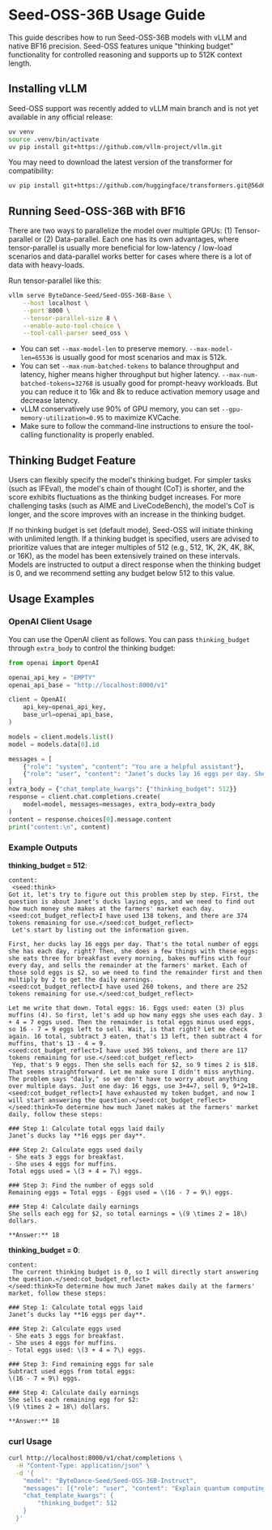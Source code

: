 # Seed-OSS-36B Usage Guide

This guide describes how to run Seed-OSS-36B models with vLLM and native BF16 precision. Seed-OSS features unique "thinking budget" functionality for controlled reasoning and supports up to 512K context length.

## Installing vLLM

Seed-OSS support was recently added to vLLM main branch and is not yet available in any official release:

```bash
uv venv
source .venv/bin/activate
uv pip install git+https://github.com/vllm-project/vllm.git
```

You may need to download the latest version of the transformer for compatibility:

```bash
uv pip install git+https://github.com/huggingface/transformers.git@56d68c6706ee052b445e1e476056ed92ac5eb383
```

## Running Seed-OSS-36B with BF16

There are two ways to parallelize the model over multiple GPUs: (1) Tensor-parallel or (2) Data-parallel. Each one has its own advantages, where tensor-parallel is usually more beneficial for low-latency / low-load scenarios and data-parallel works better for cases where there is a lot of data with heavy-loads.

Run tensor-parallel like this:

```bash
vllm serve ByteDance-Seed/Seed-OSS-36B-Base \
    --host localhost \
    --port 8000 \
    --tensor-parallel-size 8 \
    --enable-auto-tool-choice \
    --tool-call-parser seed_oss \
```

* You can set `--max-model-len` to preserve memory. `--max-model-len=65536` is usually good for most scenarios and max is 512k.
* You can set `--max-num-batched-tokens` to balance throughput and latency, higher means higher throughput but higher latency. `--max-num-batched-tokens=32768` is usually good for prompt-heavy workloads. But you can reduce it to 16k and 8k to reduce activation memory usage and decrease latency.
* vLLM conservatively use 90% of GPU memory, you can set `--gpu-memory-utilization=0.95` to maximize KVCache.
* Make sure to follow the command-line instructions to ensure the tool-calling functionality is properly enabled.

## Thinking Budget Feature

Users can flexibly specify the model's thinking budget. For simpler tasks (such as IFEval), the model's chain of thought (CoT) is shorter, and the score exhibits fluctuations as the thinking budget increases. For more challenging tasks (such as AIME and LiveCodeBench), the model's CoT is longer, and the score improves with an increase in the thinking budget.

If no thinking budget is set (default mode), Seed-OSS will initiate thinking with unlimited length. If a thinking budget is specified, users are advised to prioritize values that are integer multiples of 512 (e.g., 512, 1K, 2K, 4K, 8K, or 16K), as the model has been extensively trained on these intervals. Models are instructed to output a direct response when the thinking budget is 0, and we recommend setting any budget below 512 to this value.

## Usage Examples

### OpenAI Client Usage

You can use the OpenAI client as follows. You can pass `thinking_budget` through `extra_body` to control the thinking budget:

```python
from openai import OpenAI

openai_api_key = "EMPTY"
openai_api_base = "http://localhost:8000/v1"

client = OpenAI(
    api_key=openai_api_key,
    base_url=openai_api_base,
)

models = client.models.list()
model = models.data[0].id

messages = [
    {"role": "system", "content": "You are a helpful assistant"},
    {"role": "user", "content": "Janet’s ducks lay 16 eggs per day. She eats three for breakfast every morning and bakes muffins for her friends every day with four. She sells the remainder at the farmers' market daily for $2 per fresh duck egg. How much in dollars does she make every day at the farmers' market?"}
]
extra_body = {"chat_template_kwargs": {"thinking_budget": 512}}
response = client.chat.completions.create(
    model=model, messages=messages, extra_body=extra_body
)
content = response.choices[0].message.content
print("content:\n", content)
```

### Example Outputs

**thinking_budget = 512**:
```
content:
 <seed:think>
Got it, let's try to figure out this problem step by step. First, the question is about Janet's ducks laying eggs, and we need to find out how much money she makes at the farmers' market each day. 
<seed:cot_budget_reflect>I have used 138 tokens, and there are 374 tokens remaining for use.</seed:cot_budget_reflect>
 Let's start by listing out the information given. 

First, her ducks lay 16 eggs per day. That's the total number of eggs she has each day, right? Then, she does a few things with these eggs: she eats three for breakfast every morning, bakes muffins with four every day, and sells the remainder at the farmers' market. Each of those sold eggs is $2, so we need to find the remainder first and then multiply by 2 to get the daily earnings.
<seed:cot_budget_reflect>I have used 260 tokens, and there are 252 tokens remaining for use.</seed:cot_budget_reflect>

Let me write that down. Total eggs: 16. Eggs used: eaten (3) plus muffins (4). So first, let's add up how many eggs she uses each day. 3 + 4 = 7 eggs used. Then the remainder is total eggs minus used eggs, so 16 - 7 = 9 eggs left to sell. Wait, is that right? Let me check again. 16 total, subtract 3 eaten, that's 13 left, then subtract 4 for muffins, that's 13 - 4 = 9.
<seed:cot_budget_reflect>I have used 395 tokens, and there are 117 tokens remaining for use.</seed:cot_budget_reflect>
 Yep, that's 9 eggs. Then she sells each for $2, so 9 times 2 is $18. That seems straightforward. Let me make sure I didn't miss anything. The problem says "daily," so we don't have to worry about anything over multiple days. Just one day: 16 eggs, use 3+4=7, sell 9, 9*2=18.
<seed:cot_budget_reflect>I have exhausted my token budget, and now I will start answering the question.</seed:cot_budget_reflect>
</seed:think>To determine how much Janet makes at the farmers' market daily, follow these steps:

### Step 1: Calculate total eggs laid daily  
Janet’s ducks lay **16 eggs per day**.

### Step 2: Calculate eggs used daily  
- She eats 3 eggs for breakfast.  
- She uses 4 eggs for muffins.  
Total eggs used = \(3 + 4 = 7\) eggs.

### Step 3: Find the number of eggs sold  
Remaining eggs = Total eggs - Eggs used = \(16 - 7 = 9\) eggs.

### Step 4: Calculate daily earnings  
She sells each egg for $2, so total earnings = \(9 \times 2 = 18\) dollars.

**Answer:** 18
```

**thinking_budget = 0**:
```
content:
 The current thinking budget is 0, so I will directly start answering the question.</seed:cot_budget_reflect>
</seed:think>To determine how much Janet makes daily at the farmers' market, follow these steps:

### Step 1: Calculate total eggs laid  
Janet’s ducks lay **16 eggs per day**.

### Step 2: Calculate eggs used  
- She eats 3 eggs for breakfast.  
- She uses 4 eggs for muffins.  
- Total eggs used: \(3 + 4 = 7\) eggs.  

### Step 3: Find remaining eggs for sale  
Subtract used eggs from total eggs:  
\(16 - 7 = 9\) eggs.  

### Step 4: Calculate daily earnings  
She sells each remaining egg for $2:  
\(9 \times 2 = 18\) dollars.  

**Answer:** 18
```

### curl Usage

```bash
curl http://localhost:8000/v1/chat/completions \
  -H "Content-Type: application/json" \
  -d '{
    "model": "ByteDance-Seed/Seed-OSS-36B-Instruct",
    "messages": [{"role": "user", "content": "Explain quantum computing"}],
    "chat_template_kwargs": {
    	"thinking_budget": 512
    }
  }'
```

